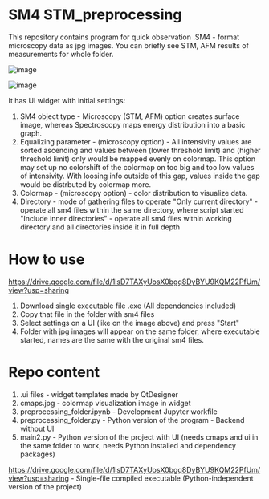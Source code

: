 # SM4 STM_preprocessing

This repository contains program for quick observation .SM4 - format microscopy data as jpg images.
You can briefly see STM, AFM results of measurements for whole folder. 

![image](https://user-images.githubusercontent.com/65440465/221204555-7dd88d97-9160-43b7-8283-6e4d5bb3d549.png)

![image](https://user-images.githubusercontent.com/65440465/221223950-ac6bd5dd-725d-470c-a620-27de376792ee.png)



It has UI widget with initial settings:
1. SM4 object type - Microscopy (STM, AFM) option creates surface image, whereas Spectroscopy maps energy distribution into a basic graph.
2. Equalizing parameter - (microscopy option) - All intensivity values are sorted ascending and values between (lower threshold limit) and (higher threshold limit) only would be mapped evenly on colormap. This option may set up no colorshift of the colormap on too big and too low values of intensivity. With loosing info outside of this gap, values inside the gap would be distrbuted by colormap more. 
3. Colormap - (microscopy option) - color distribution to visualize data.
4. Directory - mode of gathering files to operate
"Only current directory" - operate all sm4 files within the same directory, where script started
"Include inner directories" - operate all sm4 files within working directory and all directories inside it in full depth     


# How to use
https://drive.google.com/file/d/1lsD7TAXyUosX0bgq8DyBYU9KQM22PfUm/view?usp=sharing
1. Download single executable file .exe (All dependencies included)
2. Copy that file in the folder with sm4 files
3. Select settings on a UI (like on the image above) and press "Start"
4. Folder with jpg images will appear on the same folder, where executable started, names are the same with the original sm4 files.

# Repo content
1. .ui files - widget templates made by QtDesigner
2. cmaps.jpg - colormap visualization image in widget
3. preprocessing_folder.ipynb - Development Jupyter workfile
4. preprocessing_folder.py - Python version of the program - Backend without UI
5. main2.py - Python version of the project with UI (needs cmaps and ui in the same folder to work, needs Python installed and dependency packages)  

https://drive.google.com/file/d/1lsD7TAXyUosX0bgq8DyBYU9KQM22PfUm/view?usp=sharing - Single-file compiled executable (Python-independent version of the project)

 
